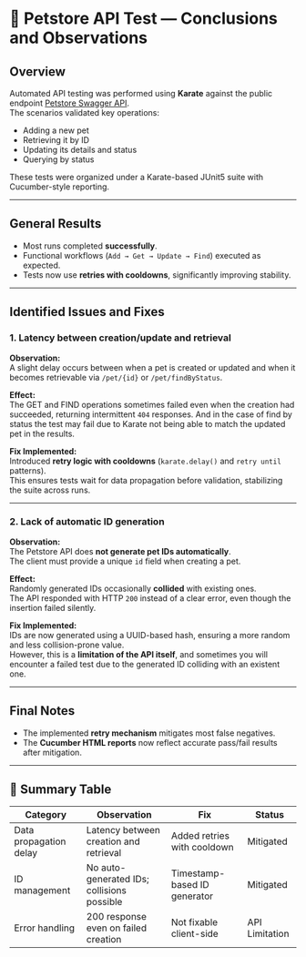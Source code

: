 # 🧪 Petstore API Test — Conclusions and Observations

## Overview
Automated API testing was performed using **Karate** against the public endpoint [Petstore Swagger API](https://petstore.swagger.io/v2).  
The scenarios validated key operations:
- Adding a new pet
- Retrieving it by ID
- Updating its details and status
- Querying by status

These tests were organized under a Karate-based JUnit5 suite with Cucumber-style reporting.

---

## General Results
- Most runs completed **successfully**.
- Functional workflows (`Add → Get → Update → Find`) executed as expected.
- Tests now use **retries with cooldowns**, significantly improving stability.

---

## Identified Issues and Fixes

### 1. Latency between creation/update and retrieval
**Observation:**  
A slight delay occurs between when a pet is created or updated and when it becomes retrievable via `/pet/{id}` or `/pet/findByStatus`.

**Effect:**  
The GET and FIND operations sometimes failed even when the creation had succeeded, returning intermittent `404` responses. And in the case of find by status the test may fail due to Karate not being able to match the updated pet in the results.

**Fix Implemented:**  
Introduced **retry logic with cooldowns** (`karate.delay()` and `retry until` patterns).  
This ensures tests wait for data propagation before validation, stabilizing the suite across runs.

---

### 2. Lack of automatic ID generation
**Observation:**  
The Petstore API does **not generate pet IDs automatically**.  
The client must provide a unique `id` field when creating a pet.

**Effect:**  
Randomly generated IDs occasionally **collided** with existing ones.  
The API responded with HTTP `200` instead of a clear error, even though the insertion failed silently.

**Fix Implemented:**  
IDs are now generated using a UUID-based hash, ensuring a more random and less collision-prone value.  
However, this is a **limitation of the API itself**, and sometimes you will encounter a failed test due to the generated ID colliding with an existent one.

---

## Final Notes
- The implemented **retry mechanism** mitigates most false negatives.
- The **Cucumber HTML reports** now reflect accurate pass/fail results after mitigation.

---

## 🧾 Summary Table

| Category | Observation | Fix | Status       |
|-----------|--------------|-----|--------------|
| Data propagation delay | Latency between creation and retrieval | Added retries with cooldown | Mitigated    |
| ID management | No auto-generated IDs; collisions possible | Timestamp-based ID generator | Mitigated    |
| Error handling | 200 response even on failed creation | Not fixable client-side | API Limitation |

